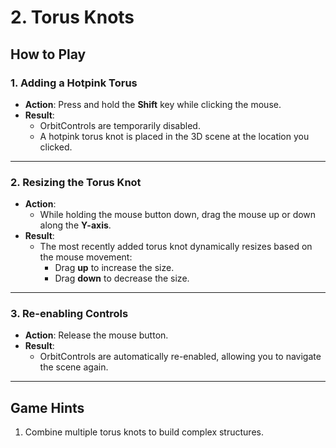 # 2. Torus Knots

## **How to Play**

### 1. **Adding a Hotpink Torus**
- **Action**: Press and hold the **Shift** key while clicking the mouse.
- **Result**:
  - OrbitControls are temporarily disabled.
  - A hotpink torus knot is placed in the 3D scene at the location you clicked.

---

### 2. **Resizing the Torus Knot**
- **Action**: 
  - While holding the mouse button down, drag the mouse up or down along the **Y-axis**.
- **Result**:
  - The most recently added torus knot dynamically resizes based on the mouse movement:
    - Drag **up** to increase the size.
    - Drag **down** to decrease the size.

---

### 3. **Re-enabling Controls**
- **Action**: Release the mouse button.
- **Result**:
  - OrbitControls are automatically re-enabled, allowing you to navigate the scene again.

---

## **Game Hints**
1. Combine multiple torus knots to build complex structures.
